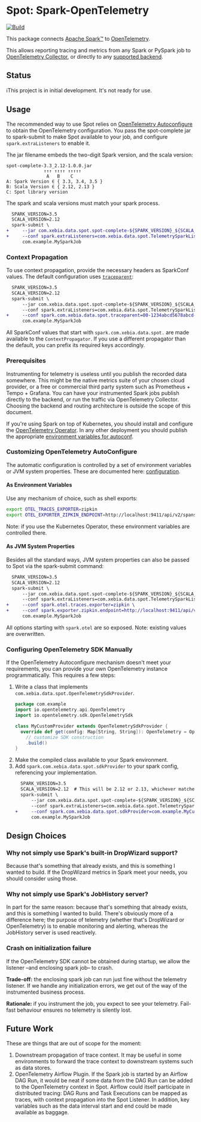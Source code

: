 # Spot: Spark-OpenTelemetry
[![Build](https://github.com/godatadriven/spot/actions/workflows/ci.yml/badge.svg)](https://github.com/godatadriven/spot/actions/workflows/ci.yml)

This package connects [Apache Spark™][sp-home] to [OpenTelemetry][ot-home].

This allows reporting tracing and metrics from any Spark or PySpark job to [OpenTelemetry Collector][ot-col], or directly to any [supported backend][ot-export].

## Status

ℹ️This project is in initial development. It's not ready for use.

## Usage

The recommended way to use Spot relies on [OpenTelemetry Autoconfigure][ot-auto] to obtain the OpenTelemetry configuration. You pass the spot-complete jar to spark-submit to make Spot available to your job, and configure `spark.extraListeners` to enable it.

The jar filename embeds the two-digit Spark version, and the scala version:

```text
spot-complete-3.3_2.12-1.0.0.jar
              ↑↑↑ ↑↑↑↑ ↑↑↑↑↑
               A   B    C
A: Spark Version ∈ { 3.3, 3.4, 3.5 }
B: Scala Version ∈ { 2.12, 2.13 }
C: Spot library version
```

The spark and scala versions must match your spark process.

```diff
  SPARK_VERSION=3.5
  SCALA_VERSION=2.12
  spark-submit \
+     --jar com.xebia.data.spot.spot-complete-${SPARK_VERSION}_${SCALA_VERSION}-x.y.z.jar \
+     --conf spark.extraListeners=com.xebia.data.spot.TelemetrySparkListener \
      com.example.MySparkJob
```

### Context Propagation

To use context propagation, provide the necessary headers as SparkConf values. The default configuration uses [`traceparent`][traceparent]:

```diff
  SPARK_VERSION=3.5
  SCALA_VERSION=2.12
  spark-submit \
      --jar com.xebia.data.spot.spot-complete-${SPARK_VERSION}_${SCALA_VERSION}-x.y.z.jar \
      --conf spark.extraListeners=com.xebia.data.spot.TelemetrySparkListener \
+     --conf spark.com.xebia.data.spot.traceparent=00-1234abcd5678abcd-1234abcd-01 \
      com.example.MySparkJob
```

All SparkConf values that start with `spark.com.xebia.data.spot.` are made available to the `ContextPropagator`. If you use a different propagator than the default, you can prefix its required keys accordingly.

### Prerequisites

Instrumenting for telemetry is useless until you publish the recorded data somewhere. This might be the native metrics suite of your chosen cloud provider, or a free or commercial third party system such as Prometheus + Tempo + Grafana. You can have your instrumented Spark jobs publish directly to the backend, or run the traffic via OpenTelemetry Collector. Choosing the backend and routing architecture is outside the scope of this document.

If you're using Spark on top of Kubernetes, you should install and configure the [OpenTelemetry Operator][ot-k8s-oper]. In any other deployment you should publish the appropriate [environment variables for autoconf][ot-auto-env].

### Customizing OpenTelemetry AutoConfigure

The automatic configuration is controlled by a set of environment variables or JVM system properties. These are documented here: [configuration][otel-config].

#### As Environment Variables

Use any mechanism of choice, such as shell exports:

```bash
export OTEL_TRACES_EXPORTER=zipkin
export OTEL_EXPORTER_ZIPKIN_ENDPOINT=http://localhost:9411/api/v2/spans
```

Note: if you use the Kubernetes Operator, these environment variables are controlled there.

#### As JVM System Properties

Besides all the standard ways, JVM system properties can also be passed to Spot via the spark-submit command:

```diff
  SPARK_VERSION=3.5
  SCALA_VERSION=2.12
  spark-submit \
      --jar com.xebia.data.spot.spot-complete-${SPARK_VERSION}_${SCALA_VERSION}-x.y.z.jar \
      --conf spark.extraListeners=com.xebia.data.spot.TelemetrySparkListener \
+     --conf spark.otel.traces.exporter=zipkin \
+     --conf spark.exporter.zipkin.endpoint=http://localhost:9411/api/v2/spans \
      com.example.MySparkJob
```

All options starting with `spark.otel` are so exposed. Note: existing values are overwritten.

### Configuring OpenTelemetry SDK Manually

If the OpenTelemetry Autoconfigure mechanism doesn't meet your requirements, you can provide your own OpenTelemetry instance programmatically. This requires a few steps:

1. Write a class that implements `com.xebia.data.spot.OpenTelemetrySdkProvider`.
    ```scala
    package com.example
    import io.opentelemetry.api.OpenTelemetry
    import io.opentelemetry.sdk.OpenTelemetrySdk

    class MyCustomProvider extends OpenTelemetrySdkProvider {
      override def get(config: Map[String, String]): OpenTelemetry = OpenTelemetrySdk.builder()
        // customize SDK construction
        .build()
    }
    ```
2. Make the compiled class available to your Spark environment.
3. Add `spark.com.xebia.data.spot.sdkProvider` to your spark config, referencing your implementation.
    ```diff
      SPARK_VERSION=3.5
      SCALA_VERSION=2.12  # This will be 2.12 or 2.13, whichever matches your Spark deployment.
      spark-submit \
          --jar com.xebia.data.spot.spot-complete-${SPARK_VERSION}_${SCALA_VERSION}-x.y.z.jar \
          --conf spark.extraListeners=com.xebia.data.spot.TelemetrySparkListener \
    +     --conf spark.com.xebia.data.spot.sdkProvider=com.example.MyCustomProvider \
          com.example.MySparkJob
    ```

## Design Choices

### Why not simply use Spark's built-in DropWizard support?

Because that's something that already exists, and this is something I wanted to build. If the DropWizard metrics in Spark meet your needs, you should consider using those.

### Why not simply use Spark's JobHistory server?

In part for the same reason: because that's something that already exists, and this is something I wanted to build. There's obviously more of a difference here; the purpose of telemetry (whether that's DropWizard or OpenTelemetry) is to enable monitoring and alerting, whereas the JobHistory server is used reactively.

### Crash on initialization failure

If the OpenTelemetry SDK cannot be obtained during startup, we allow the listener –and enclosing spark job– to crash.

**Trade-off:** the enclosing spark job can run just fine without the telemetry listener. If we handle any initialization errors, we get out of the way of the instrumented business process.

**Rationale:** if you instrument the job, you expect to see your telemetry. Fail-fast behaviour ensures no telemetry is silently lost.

## Future Work

These are things that are out of scope for the moment:

1. Downstream propagation of trace context. It may be useful in some environments to forward the trace context to downstream systems such as data stores.
2. OpenTelemetry Airflow Plugin. If the Spark job is started by an Airflow DAG Run, it would be neat if some data from the DAG Run can be added to the OpenTelemetry context in Spot. Airflow could itself participate in distributed tracing: DAG Runs and Task Executions can be mapped as traces, with context propagation into the Spot Listener. In addition, key variables such as the data interval start and end could be made available as baggage.


[ot-auto]:     https://opentelemetry.io/docs/languages/java/instrumentation/#automatic-configuration
[ot-auto-env]: https://opentelemetry.io/docs/languages/java/configuration/
[ot-col]:      https://opentelemetry.io/docs/collector/
[otel-config]: https://opentelemetry.io/docs/languages/java/configuration/
[ot-export]:   https://opentelemetry.io/ecosystem/registry/?component=exporter
[ot-home]:     https://opentelemetry.io/
[ot-k8s-oper]: https://opentelemetry.io/docs/kubernetes/operator/
[sp-home]:     https://spark.apache.org
[traceparent]: https://www.w3.org/TR/trace-context/
